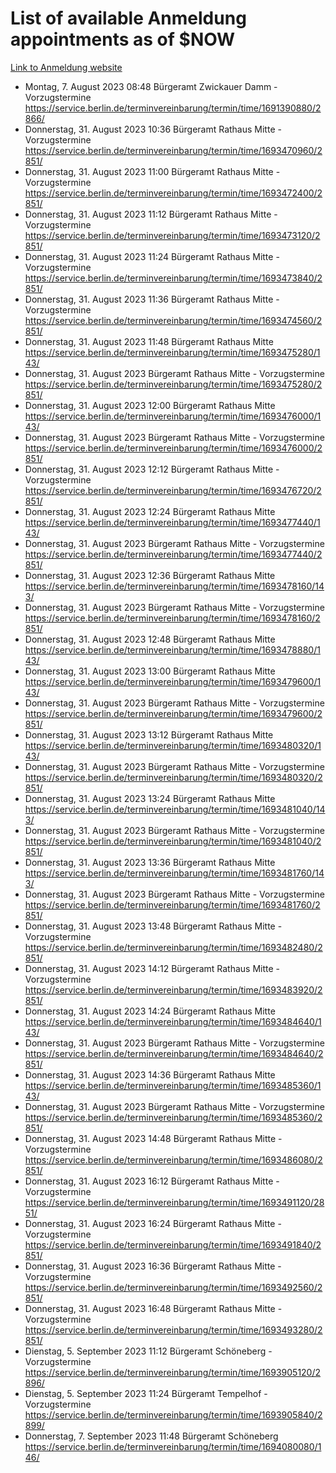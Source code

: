 # List of available Anmeldung appointments as of $NOW
[Link to Anmeldung website](https://service.berlin.de/terminvereinbarung/termin/tag.php?termin=1&anliegen[]=120686&dienstleisterlist=122210,122217,327316,122219,327312,122227,327314,122231,327346,122243,327348,122254,122252,329742,122260,329745,122262,329748,122271,327278,122273,327274,122277,327276,330436,122280,327294,122282,327290,122284,327292,122291,327270,122285,327266,122286,327264,122296,327268,150230,329760,122297,327286,122294,327284,122312,329763,122314,329775,122304,327330,122311,327334,122309,327332,317869,122281,327352,122279,329772,122283,122276,327324,122274,327326,122267,329766,122246,327318,122251,327320,122257,327322,122208,327298,122226,327300&herkunft=http%3A%2F%2Fservice.berlin.de%2Fdienstleistung%2F120686%2F)
- Montag, 7. August 2023 08:48 Bürgeramt Zwickauer Damm - Vorzugstermine https://service.berlin.de/terminvereinbarung/termin/time/1691390880/2866/
- Donnerstag, 31. August 2023 10:36 Bürgeramt Rathaus Mitte - Vorzugstermine https://service.berlin.de/terminvereinbarung/termin/time/1693470960/2851/
- Donnerstag, 31. August 2023 11:00 Bürgeramt Rathaus Mitte - Vorzugstermine https://service.berlin.de/terminvereinbarung/termin/time/1693472400/2851/
- Donnerstag, 31. August 2023 11:12 Bürgeramt Rathaus Mitte - Vorzugstermine https://service.berlin.de/terminvereinbarung/termin/time/1693473120/2851/
- Donnerstag, 31. August 2023 11:24 Bürgeramt Rathaus Mitte - Vorzugstermine https://service.berlin.de/terminvereinbarung/termin/time/1693473840/2851/
- Donnerstag, 31. August 2023 11:36 Bürgeramt Rathaus Mitte - Vorzugstermine https://service.berlin.de/terminvereinbarung/termin/time/1693474560/2851/
- Donnerstag, 31. August 2023 11:48 Bürgeramt Rathaus Mitte https://service.berlin.de/terminvereinbarung/termin/time/1693475280/143/
- Donnerstag, 31. August 2023  Bürgeramt Rathaus Mitte - Vorzugstermine https://service.berlin.de/terminvereinbarung/termin/time/1693475280/2851/
- Donnerstag, 31. August 2023 12:00 Bürgeramt Rathaus Mitte https://service.berlin.de/terminvereinbarung/termin/time/1693476000/143/
- Donnerstag, 31. August 2023  Bürgeramt Rathaus Mitte - Vorzugstermine https://service.berlin.de/terminvereinbarung/termin/time/1693476000/2851/
- Donnerstag, 31. August 2023 12:12 Bürgeramt Rathaus Mitte - Vorzugstermine https://service.berlin.de/terminvereinbarung/termin/time/1693476720/2851/
- Donnerstag, 31. August 2023 12:24 Bürgeramt Rathaus Mitte https://service.berlin.de/terminvereinbarung/termin/time/1693477440/143/
- Donnerstag, 31. August 2023  Bürgeramt Rathaus Mitte - Vorzugstermine https://service.berlin.de/terminvereinbarung/termin/time/1693477440/2851/
- Donnerstag, 31. August 2023 12:36 Bürgeramt Rathaus Mitte https://service.berlin.de/terminvereinbarung/termin/time/1693478160/143/
- Donnerstag, 31. August 2023  Bürgeramt Rathaus Mitte - Vorzugstermine https://service.berlin.de/terminvereinbarung/termin/time/1693478160/2851/
- Donnerstag, 31. August 2023 12:48 Bürgeramt Rathaus Mitte https://service.berlin.de/terminvereinbarung/termin/time/1693478880/143/
- Donnerstag, 31. August 2023 13:00 Bürgeramt Rathaus Mitte https://service.berlin.de/terminvereinbarung/termin/time/1693479600/143/
- Donnerstag, 31. August 2023  Bürgeramt Rathaus Mitte - Vorzugstermine https://service.berlin.de/terminvereinbarung/termin/time/1693479600/2851/
- Donnerstag, 31. August 2023 13:12 Bürgeramt Rathaus Mitte https://service.berlin.de/terminvereinbarung/termin/time/1693480320/143/
- Donnerstag, 31. August 2023  Bürgeramt Rathaus Mitte - Vorzugstermine https://service.berlin.de/terminvereinbarung/termin/time/1693480320/2851/
- Donnerstag, 31. August 2023 13:24 Bürgeramt Rathaus Mitte https://service.berlin.de/terminvereinbarung/termin/time/1693481040/143/
- Donnerstag, 31. August 2023  Bürgeramt Rathaus Mitte - Vorzugstermine https://service.berlin.de/terminvereinbarung/termin/time/1693481040/2851/
- Donnerstag, 31. August 2023 13:36 Bürgeramt Rathaus Mitte https://service.berlin.de/terminvereinbarung/termin/time/1693481760/143/
- Donnerstag, 31. August 2023  Bürgeramt Rathaus Mitte - Vorzugstermine https://service.berlin.de/terminvereinbarung/termin/time/1693481760/2851/
- Donnerstag, 31. August 2023 13:48 Bürgeramt Rathaus Mitte - Vorzugstermine https://service.berlin.de/terminvereinbarung/termin/time/1693482480/2851/
- Donnerstag, 31. August 2023 14:12 Bürgeramt Rathaus Mitte - Vorzugstermine https://service.berlin.de/terminvereinbarung/termin/time/1693483920/2851/
- Donnerstag, 31. August 2023 14:24 Bürgeramt Rathaus Mitte https://service.berlin.de/terminvereinbarung/termin/time/1693484640/143/
- Donnerstag, 31. August 2023  Bürgeramt Rathaus Mitte - Vorzugstermine https://service.berlin.de/terminvereinbarung/termin/time/1693484640/2851/
- Donnerstag, 31. August 2023 14:36 Bürgeramt Rathaus Mitte https://service.berlin.de/terminvereinbarung/termin/time/1693485360/143/
- Donnerstag, 31. August 2023  Bürgeramt Rathaus Mitte - Vorzugstermine https://service.berlin.de/terminvereinbarung/termin/time/1693485360/2851/
- Donnerstag, 31. August 2023 14:48 Bürgeramt Rathaus Mitte - Vorzugstermine https://service.berlin.de/terminvereinbarung/termin/time/1693486080/2851/
- Donnerstag, 31. August 2023 16:12 Bürgeramt Rathaus Mitte - Vorzugstermine https://service.berlin.de/terminvereinbarung/termin/time/1693491120/2851/
- Donnerstag, 31. August 2023 16:24 Bürgeramt Rathaus Mitte - Vorzugstermine https://service.berlin.de/terminvereinbarung/termin/time/1693491840/2851/
- Donnerstag, 31. August 2023 16:36 Bürgeramt Rathaus Mitte - Vorzugstermine https://service.berlin.de/terminvereinbarung/termin/time/1693492560/2851/
- Donnerstag, 31. August 2023 16:48 Bürgeramt Rathaus Mitte - Vorzugstermine https://service.berlin.de/terminvereinbarung/termin/time/1693493280/2851/
- Dienstag, 5. September 2023 11:12 Bürgeramt Schöneberg - Vorzugstermine https://service.berlin.de/terminvereinbarung/termin/time/1693905120/2896/
- Dienstag, 5. September 2023 11:24 Bürgeramt Tempelhof - Vorzugstermine https://service.berlin.de/terminvereinbarung/termin/time/1693905840/2899/
- Donnerstag, 7. September 2023 11:48 Bürgeramt Schöneberg https://service.berlin.de/terminvereinbarung/termin/time/1694080080/146/

